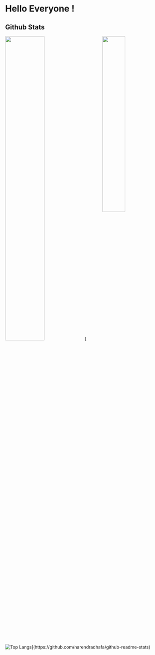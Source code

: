 # Hello Everyone ! 

## Github Stats

<img align="right" width="38%" src="https://i.imgur.com/VxANS89.jpg"/>

  <a href="https://github.com/narendradhafa"><img width="50%" src="https://github-readme-stats.vercel.app/api?username=narendradhafa&theme=radical&title_color=ff3068?"></a>
  [![Top Langs](https://github-readme-stats.vercel.app/api/top-langs/?username=narendradhafa&theme=radical&title_color=ff3068?)](https://github.com/narendradhafa/github-readme-stats)
